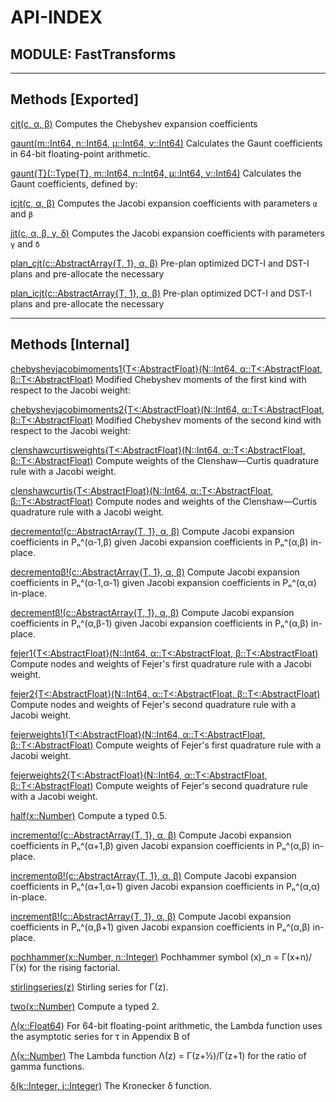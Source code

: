 # API-INDEX


## MODULE: FastTransforms

---

## Methods [Exported]

[cjt(c,  α,  β)](FastTransforms.md#method__cjt.1)  Computes the Chebyshev expansion coefficients

[gaunt(m::Int64,  n::Int64,  μ::Int64,  ν::Int64)](FastTransforms.md#method__gaunt.1)  Calculates the Gaunt coefficients in 64-bit floating-point arithmetic.

[gaunt{T}(::Type{T},  m::Int64,  n::Int64,  μ::Int64,  ν::Int64)](FastTransforms.md#method__gaunt.2)  Calculates the Gaunt coefficients, defined by:

[icjt(c,  α,  β)](FastTransforms.md#method__icjt.1)  Computes the Jacobi expansion coefficients with parameters ``α`` and ``β``

[jjt(c,  α,  β,  γ,  δ)](FastTransforms.md#method__jjt.1)  Computes the Jacobi expansion coefficients with parameters ``γ`` and ``δ``

[plan_cjt(c::AbstractArray{T, 1},  α,  β)](FastTransforms.md#method__plan_cjt.1)  Pre-plan optimized DCT-I and DST-I plans and pre-allocate the necessary

[plan_icjt(c::AbstractArray{T, 1},  α,  β)](FastTransforms.md#method__plan_icjt.1)  Pre-plan optimized DCT-I and DST-I plans and pre-allocate the necessary

---

## Methods [Internal]

[chebyshevjacobimoments1{T<:AbstractFloat}(N::Int64,  α::T<:AbstractFloat,  β::T<:AbstractFloat)](FastTransforms.md#method__chebyshevjacobimoments1.1)  Modified Chebyshev moments of the first kind with respect to the Jacobi weight:

[chebyshevjacobimoments2{T<:AbstractFloat}(N::Int64,  α::T<:AbstractFloat,  β::T<:AbstractFloat)](FastTransforms.md#method__chebyshevjacobimoments2.1)  Modified Chebyshev moments of the second kind with respect to the Jacobi weight:

[clenshawcurtisweights{T<:AbstractFloat}(N::Int64,  α::T<:AbstractFloat,  β::T<:AbstractFloat)](FastTransforms.md#method__clenshawcurtisweights.1)  Compute weights of the Clenshaw—Curtis quadrature rule with a Jacobi weight.

[clenshawcurtis{T<:AbstractFloat}(N::Int64,  α::T<:AbstractFloat,  β::T<:AbstractFloat)](FastTransforms.md#method__clenshawcurtis.1)  Compute nodes and weights of the Clenshaw—Curtis quadrature rule with a Jacobi weight.

[decrementα!(c::AbstractArray{T, 1},  α,  β)](FastTransforms.md#method__decrement945.1)  Compute Jacobi expansion coefficients in Pₙ^(α-1,β) given Jacobi expansion coefficients in Pₙ^(α,β) in-place.

[decrementαβ!(c::AbstractArray{T, 1},  α,  β)](FastTransforms.md#method__decrement945946.1)  Compute Jacobi expansion coefficients in Pₙ^(α-1,α-1) given Jacobi expansion coefficients in Pₙ^(α,α) in-place.

[decrementβ!(c::AbstractArray{T, 1},  α,  β)](FastTransforms.md#method__decrement946.1)  Compute Jacobi expansion coefficients in Pₙ^(α,β-1) given Jacobi expansion coefficients in Pₙ^(α,β) in-place.

[fejer1{T<:AbstractFloat}(N::Int64,  α::T<:AbstractFloat,  β::T<:AbstractFloat)](FastTransforms.md#method__fejer1.1)  Compute nodes and weights of Fejer's first quadrature rule with a Jacobi weight.

[fejer2{T<:AbstractFloat}(N::Int64,  α::T<:AbstractFloat,  β::T<:AbstractFloat)](FastTransforms.md#method__fejer2.1)  Compute nodes and weights of Fejer's second quadrature rule with a Jacobi weight.

[fejerweights1{T<:AbstractFloat}(N::Int64,  α::T<:AbstractFloat,  β::T<:AbstractFloat)](FastTransforms.md#method__fejerweights1.1)  Compute weights of Fejer's first quadrature rule with a Jacobi weight.

[fejerweights2{T<:AbstractFloat}(N::Int64,  α::T<:AbstractFloat,  β::T<:AbstractFloat)](FastTransforms.md#method__fejerweights2.1)  Compute weights of Fejer's second quadrature rule with a Jacobi weight.

[half(x::Number)](FastTransforms.md#method__half.1)  Compute a typed 0.5.

[incrementα!(c::AbstractArray{T, 1},  α,  β)](FastTransforms.md#method__increment945.1)  Compute Jacobi expansion coefficients in Pₙ^(α+1,β) given Jacobi expansion coefficients in Pₙ^(α,β) in-place.

[incrementαβ!(c::AbstractArray{T, 1},  α,  β)](FastTransforms.md#method__increment945946.1)  Compute Jacobi expansion coefficients in Pₙ^(α+1,α+1) given Jacobi expansion coefficients in Pₙ^(α,α) in-place.

[incrementβ!(c::AbstractArray{T, 1},  α,  β)](FastTransforms.md#method__increment946.1)  Compute Jacobi expansion coefficients in Pₙ^(α,β+1) given Jacobi expansion coefficients in Pₙ^(α,β) in-place.

[pochhammer(x::Number,  n::Integer)](FastTransforms.md#method__pochhammer.1)  Pochhammer symbol (x)_n = Γ(x+n)/Γ(x) for the rising factorial.

[stirlingseries(z)](FastTransforms.md#method__stirlingseries.1)  Stirling series for Γ(z).

[two(x::Number)](FastTransforms.md#method__two.1)  Compute a typed 2.

[Λ(x::Float64)](FastTransforms.md#method__923.1)  For 64-bit floating-point arithmetic, the Lambda function uses the asymptotic series for τ in Appendix B of

[Λ(x::Number)](FastTransforms.md#method__923.2)  The Lambda function Λ(z) = Γ(z+½)/Γ(z+1) for the ratio of gamma functions.

[δ(k::Integer,  j::Integer)](FastTransforms.md#method__948.1)  The Kronecker δ function.

